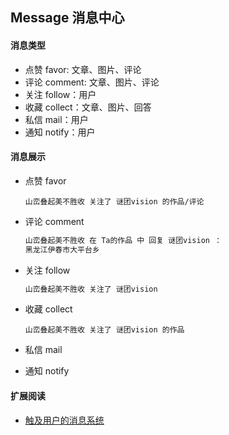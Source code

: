 ## Message 消息中心



#### 消息类型

* 点赞 favor: 文章、图片、评论
* 评论 comment: 文章、图片、评论
* 关注 follow：用户
* 收藏 collect：文章、图片、回答
* 私信 mail：用户
* 通知 notify：用户



#### 消息展示

* 点赞 favor

  ```
  山峦叠起美不胜收 关注了 谜团vision 的作品/评论
  ```

* 评论 comment

  ```js
  山峦叠起美不胜收 在 Ta的作品 中 回复 谜团vision ：
  黑龙江伊春市大平台乡
  ```

* 关注 follow

  ```js
  山峦叠起美不胜收 关注了 谜团vision
  ```

* 收藏 collect

  ```
  山峦叠起美不胜收 关注了 谜团vision 的作品
  ```

* 私信 mail

* 通知 notify



#### 扩展阅读

* [触及用户的消息系统](https://zhuanlan.zhihu.com/p/25315178)